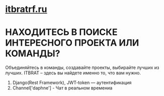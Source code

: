 <h1 class="code-line" data-line-start=2 data-line-end=3 ><a id="itbratrfru_2"></a><a href="http://itbratrf.ru">itbratrf.ru</a></h1>
<h1 class="code-line" data-line-start=4 data-line-end=5 ><a id="__________4"></a>НАХОДИТЕСЬ В ПОИСКЕ ИНТЕРЕСНОГО  ПРОЕКТА  ИЛИ  КОМАНДЫ?</h1>
<p class="has-line-data" data-line-start="6" data-line-end="7">Объединяйтесь в команды, создавайте проекты, выбирайте лучших из лучших. ITBRAT – здесь вы найдете именно то, что вам нужно.</p>

1. Django(Rest Framework), JWT-token — аутентификация
2. Channel['daphne'] - Чат в реальном времениa
